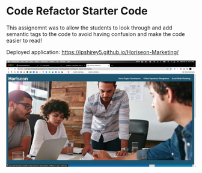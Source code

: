 # Code Refactor Starter Code

This assignemnt was to allow the students to look through and add semantic tags to the code to avoid having confusion and make the code easier to read!

Deployed application: https://jpshirey5.github.io/Horiseon-Marketing/

![](assets/images/Screen%20Shot%202023-02-15%20at%2010.12.07%20PM.png)